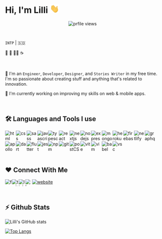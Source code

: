 <h1>Hi, I'm Lilli <img src="https://raw.githubusercontent.com/ABSphreak/ABSphreak/master/gifs/Hi.gif" width="30" alt=""> </h1>

<p align="center"><img src="https://komarev.com/ghpvc/?username=lillime0&label=Profile%20views&color=ff1493&style=flat" alt="prfile views" /></p>

<br/>

`INTP` | 🇸🇩

📖 📝 👩‍💻 ☕

<br/>

📌 I'm an `Engineer`, `Developer`, `Designer`, and `Stories Writer` in my free time. I'm so passionate about creating stuff and anything that's related to innovation.

💪 I'm currently working on improving my skills on web & mobile apps.

<br/>

## 🛠️ Languages and Tools I use

<img align="left" src="https://github.com/lillime0/my-portfolio/blob/main/src/assets/skills/html.svg" alt="html" width="35" height="35" />
<img align="left" src="https://github.com/lillime0/my-portfolio/blob/main/src/assets/skills/css.svg" alt="css" width="35" height="35" />
<img align="left" src="https://github.com/lillime0/my-portfolio/blob/main/src/assets/skills/sass.svg" alt="sass" width="35" height="35" />
<img align="left" src="https://github.com/lillime0/my-portfolio/blob/main/src/assets/skills/javascript.svg" alt="javascript" width="35" height="35" />
<img align="left" src="https://github.com/lillime0/my-portfolio/blob/main/src/assets/skills/typescript.svg" alt="typescript" width="35" height="35" />
<img align="left" src="https://github.com/lillime0/my-portfolio/blob/main/src/assets/skills/react.svg" alt="react" width="35" height="35" />
<img align="left" src="https://github.com/lillime0/my-portfolio/blob/main/src/assets/skills/nextjs.svg" alt="nextjs" width="35" height="35" />
<img align="left" src="https://github.com/lillime0/my-portfolio/blob/main/src/assets/skills/node-js.svg" alt="nodejs" width="35" height="35" />
<img align="left" src="https://github.com/lillime0/my-portfolio/blob/main/src/assets/skills/express2.svg" alt="express" width="35" height="35" />
<img align="left" src="https://github.com/lillime0/my-portfolio/blob/main/src/assets/skills/mongodb.svg" alt="mongodb" width="35" height="35" />
<img align="left" src="https://raw.githubusercontent.com/danielcranney/readme-generator/main/public/icons/skills/heroku-colored.svg" alt="heroku" width="35" height="35" />
<img align="left" src="https://github.com/lillime0/my-portfolio/blob/main/src/assets/skills/firebase.svg" alt="firebase" width="35" height="35" />
<img align="left" src="https://github.com/lillime0/my-portfolio/blob/main/src/assets/skills/netlify.svg" alt="netlify" width="35" height="35" />
<img align="left" src="https://github.com/lillime0/my-portfolio/blob/main/src/assets/skills/graphql.svg" alt="graphql" width="35" height="35" />
<img align="left" src="https://cdn.worldvectorlogo.com/logos/apollo-graphql-1.svg" alt="apollo" width="35" height="35" />
<img align="left" src="https://github.com/lillime0/my-portfolio/blob/main/src/assets/skills/dart.svg" alt="dart" width="35" height="35" /> 
<img align="left" src="https://github.com/lillime0/my-portfolio/blob/main/src/assets/skills/flutter.svg" alt="flutter" width="35" height="35" />
<img align="left" src="https://github.com/lillime0/my-portfolio/blob/main/src/assets/skills/jest.svg" alt="jest" width="35" height="35" />
<img align="left" src="https://upload.wikimedia.org/wikipedia/commons/thumb/d/db/Npm-logo.svg/540px-Npm-logo.svg.png?20140904162625" alt="npm" width="35" height="35" />
<img align="left" src="https://cdn.worldvectorlogo.com/logos/git-icon.svg" alt="git" width="35" height="35" />
<img align="left" src="https://cdn.worldvectorlogo.com/logos/postcss.svg" alt="postCSS" width="35" height="35" />
<img align="left" src="https://camo.githubusercontent.com/61e102d7c605ff91efedb9d7e47c1c4a07cef59d3e1da202fd74f4772122ca4e/68747470733a2f2f766974656a732e6465762f6c6f676f2e737667" alt="vite" width="35" height="35" />


<img align="left" src="https://cdn.worldvectorlogo.com/logos/vim.svg" alt="vim" width="35" height="35" />
<img align="left" src="https://upload.wikimedia.org/wikipedia/commons/thumb/0/02/Babel_Logo.svg/512px-Babel_Logo.svg.png?20180608034227" alt="babel" width="35" height="35" />
<img align="left" src="https://code.visualstudio.com/assets/images/code-stable.png" alt="vsc" width="35" height="35" />

  
<br clear="left" />

<br />

## ❤️ Connect With Me

[<img align="left" alt="facebook" width="22" height="22" src="https://cdn2.iconfinder.com/data/icons/social-media-2285/512/1_Facebook_colored_svg_copy-512.png"  />](https://facebook.com/lillime0)

[<img align="left" alt="twitter" width="22" height="22" src="https://cdn2.iconfinder.com/data/icons/social-media-2285/512/1_Twitter_colored_svg-512.png" />](https://twitter.com/lillime0)

[<img align="left" alt="linkedin" width="22" height="22" src="https://cdn2.iconfinder.com/data/icons/social-media-2285/512/1_Linkedin_unofficial_colored_svg-512.png"  />](https://linkedin.com/in/lillime0)

[<img align="left" alt="behance" width="22" height="22" src="https://symbols.getvecta.com/stencil_65/0_behance.5770f79b60.svg" />](https://behance.net/lillime0)

[<img alt="website" width="22" height="22" src="https://cdn1.iconfinder.com/data/icons/social-media-outline-6/128/SocialMedia_Website-Outline-512.png" />](https://lillime0.github.io)

<br clear="left" />

## ⚡ Github Stats

![Lilli's GitHub stats](https://github-readme-stats.vercel.app/api?username=lillime0&show_icons=true&theme=dark)

[![Top Langs](https://github-readme-stats.vercel.app/api/top-langs/?username=lillime0&layout=compact&theme=dark)](https://github.com/anuraghazra/github-readme-stats)
